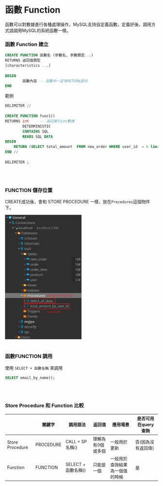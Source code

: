 # 函數 Function

函數可以對數據進行各種處理操作，MySQL支持自定義函數，定義好後，調用方式語調用MySQL的系統函數一樣。


### 函數 Function 建立
```sql
CREATE FUNCTION 函數名 (參數名, 參數類型...)
RETURNS 返回值類型
[characteristics ...] 

BEGIN
        函數內容 -- 函數中一定有RETURN語句
END
```

範例
```sql
DELIMITER //

CREATE FUNCTION func1()
RETURNS int     -- 返回單行int數據
        DETERMINISTIC 
        CONTAINS SQL
        READS SQL DATA 
BEGIN
    RETURN (SELECT total_amount  FROM new_order WHERE user_id  = 6 limit 1);
END //

DELIMITER ;
```

<br/>

<br/>

### FUNCTION 儲存位置

CREATE成功後，會和 STORE PROCEDURE 一樣，放在`Procedures`這個物件下。

<img width='50%' src='../../_image/Snipaste_2023-11-10_12-26-22.png'>

<br/>

<br/>

### 函數FUNCTION 調用

使用 `SELECT + 函數名稱` 來調用
```sql
SELECT email_by_name();
```

<br/>

<br/>

### Store Procedure 和 Function 比較

||關鍵字|調用語法|返回值|應用場景|是否可用在query查詢|
|--|--|--|--|--|--|
|Store Procedure|PROCEDURE|CALL + SP名稱()|理解為有0個或多個|一般用於更新|否(因為沒有返回值)|
|Function|FUNCTION|SELECT + 函數名稱()|只能是一個|一般用於查詢結果為一個值的時候|是|